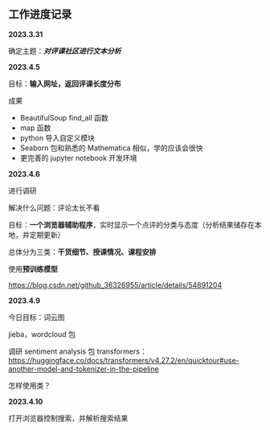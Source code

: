 ## 工作进度记录
**2023.3.31**

确定主题：***对评课社区进行文本分析***


**2023.4.5**

目标：**输入网址，返回评课长度分布**

成果
* BeautifulSoup find_all 函数
* map 函数
* python 导入自定义模块
* Seaborn 包和熟悉的 Mathematica 相似，学的应该会很快
* 更完善的 jupyter notebook 开发环境

**2023.4.6**

进行调研

解决什么问题：评论太长不看

目标：**一个浏览器辅助程序**，实时显示一个点评的分类与态度（分析结果储存在本地，并定期更新）

总体分为三类：**干货细节、授课情况、课程安排**

使用**预训练模型**

https://blog.csdn.net/github_36326955/article/details/54891204

**2023.4.9**

今日目标：词云图

jieba，wordcloud 包

调研 sentiment analysis 包 transformers：
https://huggingface.co/docs/transformers/v4.27.2/en/quicktour#use-another-model-and-tokenizer-in-the-pipeline

怎样使用类？

**2023.4.10**

打开浏览器控制搜索，并解析搜索结果